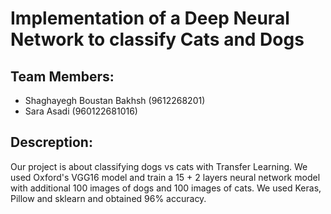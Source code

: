 # Implementation of a Deep Neural Network to classify Cats and Dogs

## Team Members:
- Shaghayegh Boustan Bakhsh (9612268201)
- Sara Asadi (960122681016)

## Descreption:
Our project is about classifying dogs vs cats with Transfer Learning. We used Oxford's VGG16 model and train a 15 + 2 layers neural network model with additional 100 images of dogs and 100 images of cats.  We used Keras, Pillow and sklearn and obtained 96% accuracy.
